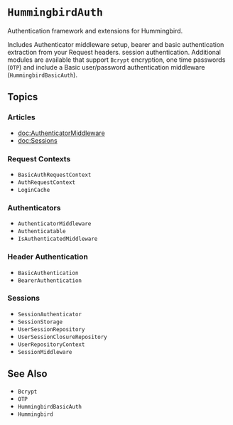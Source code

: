 # ``HummingbirdAuth``

Authentication framework and extensions for Hummingbird.

Includes Authenticator middleware setup, bearer and basic authentication extraction from your Request headers. session authentication. Additional modules are available that support ``Bcrypt`` encryption, one time passwords (``OTP``) and include a Basic user/password authentication middleware (``HummingbirdBasicAuth``).

## Topics

### Articles

- <doc:AuthenticatorMiddleware>
- <doc:Sessions>

### Request Contexts

- ``BasicAuthRequestContext``
- ``AuthRequestContext``
- ``LoginCache``

### Authenticators

- ``AuthenticatorMiddleware``
- ``Authenticatable``
- ``IsAuthenticatedMiddleware``

### Header Authentication

- ``BasicAuthentication``
- ``BearerAuthentication``

### Sessions

- ``SessionAuthenticator``
- ``SessionStorage``
- ``UserSessionRepository``
- ``UserSessionClosureRepository``
- ``UserRepositoryContext``
- ``SessionMiddleware``

## See Also

- ``Bcrypt``
- ``OTP``
- ``HummingbirdBasicAuth``
- ``Hummingbird``
